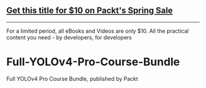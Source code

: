 ## [Get this title for $10 on Packt's Spring Sale](https://www.packt.com/V18170?utm_source=github&utm_medium=packt-github-repo&utm_campaign=spring_10_dollar_2022)
-----
For a limited period, all eBooks and Videos are only $10. All the practical content you need \- by developers, for developers

# Full-YOLOv4-Pro-Course-Bundle
Full YOLOv4 Pro Course Bundle, published by Packt

